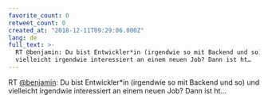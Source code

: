 ```yaml
---
favorite_count: 0
retweet_count: 0
created_at: "2018-12-11T09:29:06.000Z"
lang: de
full_text: >-
  RT @benjamin: Du bist Entwickler*in (irgendwie so mit Backend und so) und
  vielleicht irgendwie interessiert an einem neuen Job? Dann ist ht…
---
```


RT [@benjamin](https://twitter.com/benjamin): Du bist Entwickler\*in (irgendwie
so mit Backend und so) und vielleicht irgendwie interessiert an einem neuen Job?
Dann ist ht…
